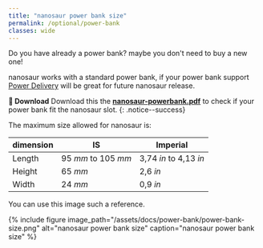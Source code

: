 ```yaml
---
title: "nanosaur power bank size"
permalink: /optional/power-bank
classes: wide
---
```


Do you have already a power bank? maybe you don't need to buy a new one!

nanosaur works with a standard power bank, if your power bank support [Power Delivery](https://www.androidauthority.com/usb-power-delivery-806266/) will be great for future nanosaur release.

**:floppy_disk: Download** Download this the [**nanosaur-powerbank.pdf**](https://github.com/rnanosaur/nanosaur/releases/latest/download/nanosaur-powerbank.pdf) to check if your power bank fit the nanosaur slot.
{: .notice--success}

The maximum size allowed for nanosaur is:

| dimension | IS                  | Imperial               |
|-----------|---------------------|------------------------|
| Length    | 95 *mm* to 105 *mm* | 3,74 *in* to 4,13 *in* |
| Height    | 65 *mm*             | 2,6 *in*               |
| Width     | 24 *mm*             | 0,9 *in*               |

You can use this image such a reference.

{% include figure image_path="/assets/docs/power-bank/power-bank-size.png" alt="nanosaur power bank size" caption="nanosaur power bank size" %}
